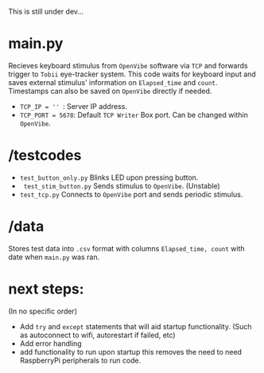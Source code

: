 This is still under dev...

# main.py
Recieves keyboard stimulus from ```OpenVibe``` software via ```TCP``` and forwards trigger to ```Tobii``` eye-tracker system. This code waits for keyboard input and saves external stimulus' information on ```Elapsed_time``` and ```count```. Timestamps can also be saved on ```OpenVibe``` directly if needed. 

- ```TCP_IP = '' ```: Server IP address.
- ```TCP_PORT = 5678```: Default ```TCP Writer``` Box port. Can be changed within ```OpenVibe```. 


# /testcodes
- ```test_button_only.py```
Blinks LED upon pressing button. 
- ``` test_stim_button.py```
Sends stimulus to ```OpenVibe```. (Unstable)
- ```test_tcp.py```
Connects to ```OpenVibe``` port and sends periodic stimulus. 

# /data
Stores test data into ```.csv``` format with columns ```Elapsed_time, count``` with date when ```main.py``` was ran.

# next steps: 
(In no specific order)
- Add ```try``` and ```except``` statements that will aid startup functionality. (Such as autoconnect to wifi, autorestart if failed, etc)
- Add error handling 
- add functionality to run upon startup
this removes the need to need RaspberryPi peripherals to run code. 